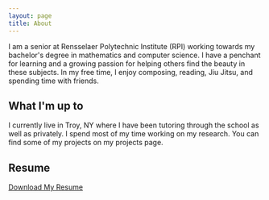 ```yaml
---
layout: page
title: About
---
```


I am a senior at Rensselaer Polytechnic Institute (RPI) working towards my bachelor's degree in mathematics and computer science. I have a penchant for learning and a growing passion for 
helping others find the beauty in these subjects. In my free time, I enjoy composing, reading, Jiu Jitsu, and spending time with friends.

## What I'm up to
I currently live in Troy, NY where I have been tutoring through the school as well as privately. I spend most of my time working on my research. You can find some of my projects on my 
projects page.

## Resume
[Download My Resume](assets/ResumeF24.pdf)